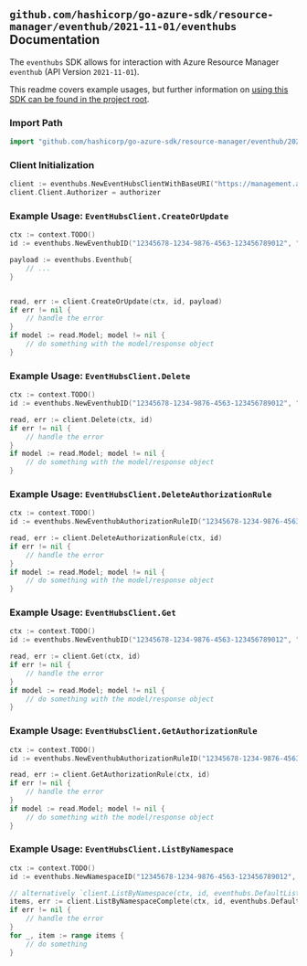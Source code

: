 
## `github.com/hashicorp/go-azure-sdk/resource-manager/eventhub/2021-11-01/eventhubs` Documentation

The `eventhubs` SDK allows for interaction with Azure Resource Manager `eventhub` (API Version `2021-11-01`).

This readme covers example usages, but further information on [using this SDK can be found in the project root](https://github.com/hashicorp/go-azure-sdk/tree/main/docs).

### Import Path

```go
import "github.com/hashicorp/go-azure-sdk/resource-manager/eventhub/2021-11-01/eventhubs"
```


### Client Initialization

```go
client := eventhubs.NewEventHubsClientWithBaseURI("https://management.azure.com")
client.Client.Authorizer = authorizer
```


### Example Usage: `EventHubsClient.CreateOrUpdate`

```go
ctx := context.TODO()
id := eventhubs.NewEventhubID("12345678-1234-9876-4563-123456789012", "example-resource-group", "namespaceName", "eventhubName")

payload := eventhubs.Eventhub{
	// ...
}


read, err := client.CreateOrUpdate(ctx, id, payload)
if err != nil {
	// handle the error
}
if model := read.Model; model != nil {
	// do something with the model/response object
}
```


### Example Usage: `EventHubsClient.Delete`

```go
ctx := context.TODO()
id := eventhubs.NewEventhubID("12345678-1234-9876-4563-123456789012", "example-resource-group", "namespaceName", "eventhubName")

read, err := client.Delete(ctx, id)
if err != nil {
	// handle the error
}
if model := read.Model; model != nil {
	// do something with the model/response object
}
```


### Example Usage: `EventHubsClient.DeleteAuthorizationRule`

```go
ctx := context.TODO()
id := eventhubs.NewEventhubAuthorizationRuleID("12345678-1234-9876-4563-123456789012", "example-resource-group", "namespaceName", "eventhubName", "authorizationRuleName")

read, err := client.DeleteAuthorizationRule(ctx, id)
if err != nil {
	// handle the error
}
if model := read.Model; model != nil {
	// do something with the model/response object
}
```


### Example Usage: `EventHubsClient.Get`

```go
ctx := context.TODO()
id := eventhubs.NewEventhubID("12345678-1234-9876-4563-123456789012", "example-resource-group", "namespaceName", "eventhubName")

read, err := client.Get(ctx, id)
if err != nil {
	// handle the error
}
if model := read.Model; model != nil {
	// do something with the model/response object
}
```


### Example Usage: `EventHubsClient.GetAuthorizationRule`

```go
ctx := context.TODO()
id := eventhubs.NewEventhubAuthorizationRuleID("12345678-1234-9876-4563-123456789012", "example-resource-group", "namespaceName", "eventhubName", "authorizationRuleName")

read, err := client.GetAuthorizationRule(ctx, id)
if err != nil {
	// handle the error
}
if model := read.Model; model != nil {
	// do something with the model/response object
}
```


### Example Usage: `EventHubsClient.ListByNamespace`

```go
ctx := context.TODO()
id := eventhubs.NewNamespaceID("12345678-1234-9876-4563-123456789012", "example-resource-group", "namespaceName")

// alternatively `client.ListByNamespace(ctx, id, eventhubs.DefaultListByNamespaceOperationOptions())` can be used to do batched pagination
items, err := client.ListByNamespaceComplete(ctx, id, eventhubs.DefaultListByNamespaceOperationOptions())
if err != nil {
	// handle the error
}
for _, item := range items {
	// do something
}
```
